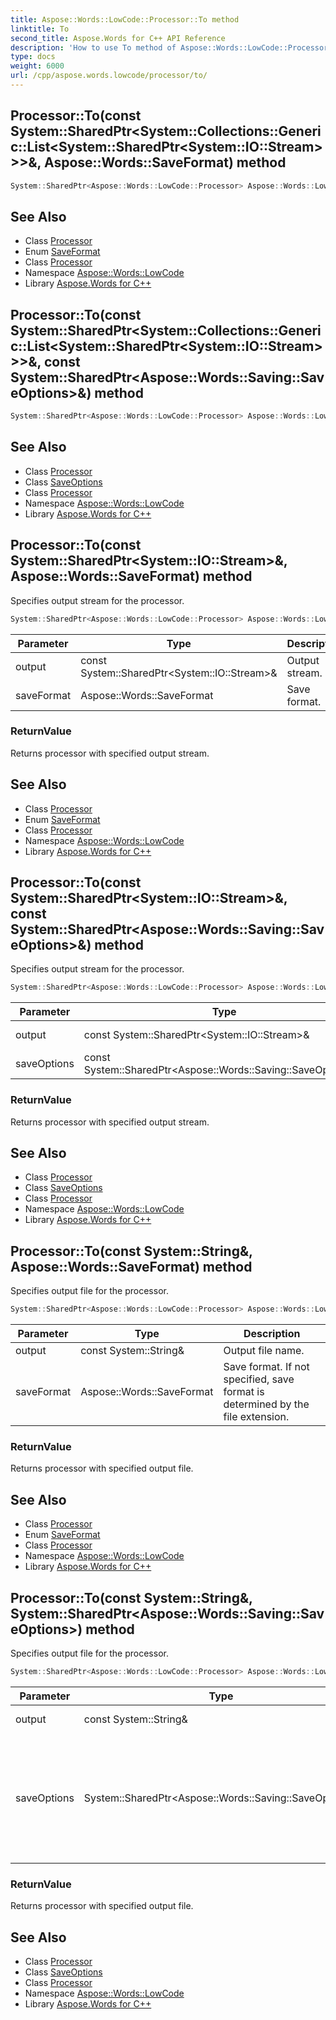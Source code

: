 ```yaml
---
title: Aspose::Words::LowCode::Processor::To method
linktitle: To
second_title: Aspose.Words for C++ API Reference
description: 'How to use To method of Aspose::Words::LowCode::Processor class in C++.'
type: docs
weight: 6000
url: /cpp/aspose.words.lowcode/processor/to/
---
```

## Processor::To(const System::SharedPtr\<System::Collections::Generic::List\<System::SharedPtr\<System::IO::Stream\>\>\>\&, Aspose::Words::SaveFormat) method




```cpp
System::SharedPtr<Aspose::Words::LowCode::Processor> Aspose::Words::LowCode::Processor::To(const System::SharedPtr<System::Collections::Generic::List<System::SharedPtr<System::IO::Stream>>> &output, Aspose::Words::SaveFormat saveFormat)
```

## See Also

* Class [Processor](../)
* Enum [SaveFormat](../../../aspose.words/saveformat/)
* Class [Processor](../)
* Namespace [Aspose::Words::LowCode](../../)
* Library [Aspose.Words for C++](../../../)
## Processor::To(const System::SharedPtr\<System::Collections::Generic::List\<System::SharedPtr\<System::IO::Stream\>\>\>\&, const System::SharedPtr\<Aspose::Words::Saving::SaveOptions\>\&) method




```cpp
System::SharedPtr<Aspose::Words::LowCode::Processor> Aspose::Words::LowCode::Processor::To(const System::SharedPtr<System::Collections::Generic::List<System::SharedPtr<System::IO::Stream>>> &output, const System::SharedPtr<Aspose::Words::Saving::SaveOptions> &saveOptions)
```

## See Also

* Class [Processor](../)
* Class [SaveOptions](../../../aspose.words.saving/saveoptions/)
* Class [Processor](../)
* Namespace [Aspose::Words::LowCode](../../)
* Library [Aspose.Words for C++](../../../)
## Processor::To(const System::SharedPtr\<System::IO::Stream\>\&, Aspose::Words::SaveFormat) method


Specifies output stream for the processor.

```cpp
System::SharedPtr<Aspose::Words::LowCode::Processor> Aspose::Words::LowCode::Processor::To(const System::SharedPtr<System::IO::Stream> &output, Aspose::Words::SaveFormat saveFormat)
```


| Parameter | Type | Description |
| --- | --- | --- |
| output | const System::SharedPtr\<System::IO::Stream\>\& | Output stream. |
| saveFormat | Aspose::Words::SaveFormat | Save format. |

### ReturnValue

Returns processor with specified output stream.

## See Also

* Class [Processor](../)
* Enum [SaveFormat](../../../aspose.words/saveformat/)
* Class [Processor](../)
* Namespace [Aspose::Words::LowCode](../../)
* Library [Aspose.Words for C++](../../../)
## Processor::To(const System::SharedPtr\<System::IO::Stream\>\&, const System::SharedPtr\<Aspose::Words::Saving::SaveOptions\>\&) method


Specifies output stream for the processor.

```cpp
System::SharedPtr<Aspose::Words::LowCode::Processor> Aspose::Words::LowCode::Processor::To(const System::SharedPtr<System::IO::Stream> &output, const System::SharedPtr<Aspose::Words::Saving::SaveOptions> &saveOptions)
```


| Parameter | Type | Description |
| --- | --- | --- |
| output | const System::SharedPtr\<System::IO::Stream\>\& | Output stream. |
| saveOptions | const System::SharedPtr\<Aspose::Words::Saving::SaveOptions\>\& | Save options. |

### ReturnValue

Returns processor with specified output stream.

## See Also

* Class [Processor](../)
* Class [SaveOptions](../../../aspose.words.saving/saveoptions/)
* Class [Processor](../)
* Namespace [Aspose::Words::LowCode](../../)
* Library [Aspose.Words for C++](../../../)
## Processor::To(const System::String\&, Aspose::Words::SaveFormat) method


Specifies output file for the processor.

```cpp
System::SharedPtr<Aspose::Words::LowCode::Processor> Aspose::Words::LowCode::Processor::To(const System::String &output, Aspose::Words::SaveFormat saveFormat)
```


| Parameter | Type | Description |
| --- | --- | --- |
| output | const System::String\& | Output file name. |
| saveFormat | Aspose::Words::SaveFormat | Save format. If not specified, save format is determined by the file extension. |

### ReturnValue

Returns processor with specified output file.

## See Also

* Class [Processor](../)
* Enum [SaveFormat](../../../aspose.words/saveformat/)
* Class [Processor](../)
* Namespace [Aspose::Words::LowCode](../../)
* Library [Aspose.Words for C++](../../../)
## Processor::To(const System::String\&, System::SharedPtr\<Aspose::Words::Saving::SaveOptions\>) method


Specifies output file for the processor.

```cpp
System::SharedPtr<Aspose::Words::LowCode::Processor> Aspose::Words::LowCode::Processor::To(const System::String &output, System::SharedPtr<Aspose::Words::Saving::SaveOptions> saveOptions=nullptr)
```


| Parameter | Type | Description |
| --- | --- | --- |
| output | const System::String\& | Output file name. |
| saveOptions | System::SharedPtr\<Aspose::Words::Saving::SaveOptions\> | Optional save options. If not specified, save format is determined by the file extension. |

### ReturnValue

Returns processor with specified output file.

## See Also

* Class [Processor](../)
* Class [SaveOptions](../../../aspose.words.saving/saveoptions/)
* Class [Processor](../)
* Namespace [Aspose::Words::LowCode](../../)
* Library [Aspose.Words for C++](../../../)
